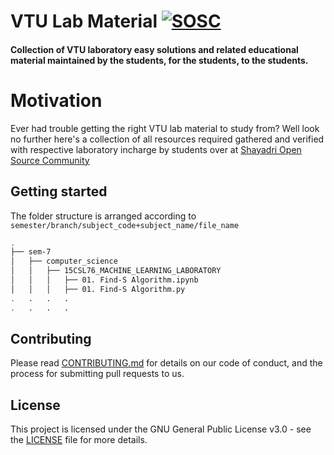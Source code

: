 # VTU Lab Material [![SOSC](https://is.gd/visit_sosc_badge)](https://sosc.org.in)
#### Collection of VTU laboratory easy solutions and related educational material maintained **by the students, for the students, to the students**. 

# Motivation
Ever had trouble getting the right VTU lab material to study from? Well look no further here's a collection of all resources required gathered and verified with respective laboratory incharge by students over at [Shayadri Open Source Community](https://sosc.org.in)

## Getting started
The folder structure is arranged according to `semester/branch/subject_code+subject_name/file_name`
```sh
.
├── sem-7
│   ├── computer_science
│   │   ├── 15CSL76_MACHINE_LEARNING_LABORATORY
│   │   │   ├── 01. Find-S Algorithm.ipynb
│   │   │   ├── 01. Find-S Algorithm.py
.   .   .   .
.   .   .   .
```

## Contributing
Please read [CONTRIBUTING.md](https://github.com/so-sc/VTU-Lab-Material/blob/master/CONTRIBUTING.md) for details on our code of conduct, and the process for submitting pull requests to us.

## License
This project is licensed under the GNU General Public License v3.0 - see the [LICENSE](https://github.com/so-sc/VTU-Lab-Material/blob/master/LICENSE) file for more details.